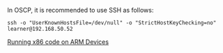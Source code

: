 In OSCP, it is recommended to use SSH as follows:
```
ssh -o "UserKnownHostsFile=/dev/null" -o "StrictHostKeyChecking=no" learner@192.168.50.52
```

[Running x86 code on ARM Devices](https://www.kali.org/docs/arm/x86-on-arm/)

